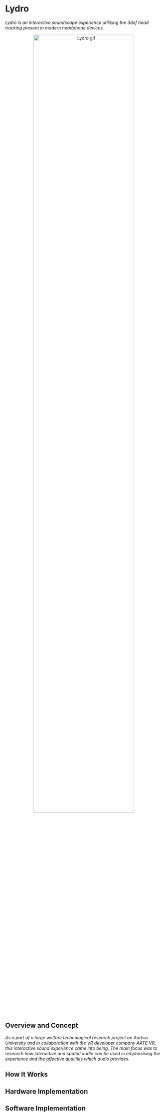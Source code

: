 # Lydro
*Lydro is an interactive soundscape experience utilizing the 3dof head tracking present in modern headphone devices.*

<div align="center">
    <img src="img/Lydro-gif-v4.gif" width="80%" alt="Lydro gif"/>
</div>
<br>


## Overview and Concept


*As a part of a large welfare technological research project on Aarhus University and in collaboration with the VR developer company AATE VR, this interactive sound experience came into being. The main focus was to research how interactive and spatial audio can be used in emphasising the experience and the affective qualities which audio provides.*

## How It Works


## Hardware Implementation


## Software Implementation